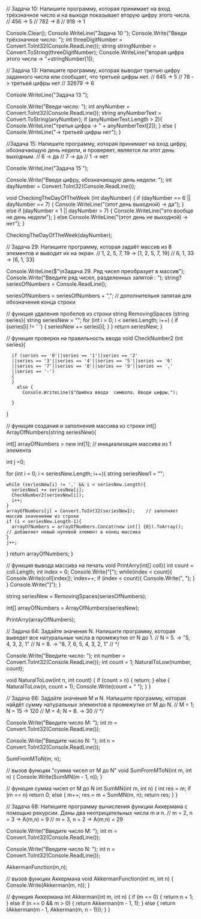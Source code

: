 
// Задача 10: Напишите программу, которая принимает на вход трёхзначное число и на выходе показывает вторую цифру этого числа.
// 456 -> 5
// 782 -> 8
// 918 -> 1

Console.Clear();
Console.WriteLine("Задача 10 ");
Console.Write("Введи трёхзначное число: ");
int threeDigitNumber = Convert.ToInt32(Console.ReadLine());
string stringNumber = Convert.ToString(threeDigitNumber);
Console.WriteLine("вторая цифра этого числа -> "+stringNumber[1]);



// Задача 13: Напишите программу, которая выводит третью цифру заданного числа или сообщает, что третьей цифры нет.
// 645 -> 5
// 78 -> третьей цифры нет
// 32679 -> 6

Console.WriteLine("Задача 13 ");

Console.Write("Введи число: ");
int anyNumber = Convert.ToInt32(Console.ReadLine());
string anyNumberText = Convert.ToString(anyNumber);
if (anyNumberText.Length > 2){
  Console.WriteLine("третья цифра -> " + anyNumberText[2]);
}
else {
  Console.WriteLine("-> третьей цифры нет");
}



//Задача 15: Напишите программу, которая принимает на вход цифру, обозначающую день недели, и проверяет, является ли этот день выходным.
// 6 -> да
// 7 -> да
// 1 -> нет

Console.WriteLine("Задача 15 ");

Console.Write("Введи цифру, обозначающую день недели: ");
int dayNumber = Convert.ToInt32(Console.ReadLine());

void CheckingTheDayOfTheWeek (int dayNumber) {
  if (dayNumber == 6 || dayNumber == 7) {
  Console.WriteLine("(этот день выходной) -> да");
  }
  else if (dayNumber < 1 || dayNumber > 7) {
    Console.WriteLine("это вообще не день недели");
  }
  else Console.WriteLine("(этот день не выходной) -> нет");
}

CheckingTheDayOfTheWeek(dayNumber);

// Задача 29: Напишите программу, которая задаёт массив из 8 элементов и выводит их на экран.
// 1, 2, 5, 7, 19 -> [1, 2, 5, 7, 19]
// 6, 1, 33 -> [6, 1, 33]

Console.WriteLine($"\nЗадача 29. Ряд чисел преобразует в массив");
Console.Write("Введите ряд чисел, разделенных запятой : ");
string? seriesOfNumbers = Console.ReadLine();

seriesOfNumbers = seriesOfNumbers + ",";    // дополнительня запятая для обозначения конца строки

// функция удаления пробелов из строки 
string RemovingSpaces (string series){
  string seriesNew = "";
  for (int i = 0; i < series.Length; i++)
  {
    if (series[i] != ' ') 
    {
      seriesNew += series[i];
    }
  }
  return seriesNew;
}

//  функция  проверки на правильность ввода 
void СheckNumber2 (int  series){

      if (series == '0'||series == '1'||series == '2'
      ||series == '3'||series == '4'||series == '5'||series == '6'
      ||series == '7'||series == '8'||series == '9'||series == ','
      ||series == '-')
      {
      }
        else {
          Console.WriteLine($"Ошибка ввода  символа. Вводи цифры.");

      }
}

// функция  создания и заполнения массива из строки
int[] ArrayOfNumbers(string seriesNew){ 

  int[] arrayOfNumbers = new int[1];    // инициализация массива из 1 элемента

  int j =0;

  for (int i = 0; i < seriesNew.Length; i++){
    string seriesNew1 = "";

    while (seriesNew[i] != ',' && i < seriesNew.Length){
      seriesNew1 += seriesNew[i];
      СheckNumber2(seriesNew[i]);
      i++;
    }
    arrayOfNumbers[j] = Convert.ToInt32(seriesNew1);    // заполняет массив значениями из строки
    if (i < seriesNew.Length-1){
      arrayOfNumbers = arrayOfNumbers.Concat(new int[] {0}).ToArray();    // добавляет новый нулевой элемент в конец массива
    }
    j++;
  }
  return arrayOfNumbers;
}

// функция  вывода массива на печать 
void PrintArry(int[] coll){
  int count = coll.Length;
  int index = 0;
  Console.Write("[");
  while(index < count){
    Console.Write(coll[index]);
    index++;
    if (index < count){
      Console.Write(", ");
    }
  }
  Console.Write("]");
} 


string seriesNew = RemovingSpaces(seriesOfNumbers);

int[] arrayOfNumbers =  ArrayOfNumbers(seriesNew);

PrintArry(arrayOfNumbers);








// Задача 64: Задайте значения N. Напишите программу, которая выведет все натуральные числа в промежутке от N до 1.
 // N = 5. -> "5, 4, 3, 2, 1"
 // N = 8. -> "8, 7, 6, 5, 4, 3, 2, 1"
 // */
 
Console.Write("Введите число: ");
int number = Convert.ToInt32(Console.ReadLine());
int count = 1;
NaturalToLow(number, count);


void NaturalToLow(int n, int count)
{
    if (count > n)
    {
        return;
    }
    else
    {
        NaturalToLow(n, count + 1);
        Console.Write(count + " ");
    }
}









// Задача 66: Задайте значения M и N. Напишите программу, которая найдёт сумму натуральных элементов в промежутке от M до N.
 // M = 1; N = 15 -> 120
 // M = 4; N = 8. -> 30
 // */
 
Console.Write("Введите число M: ");
int m = Convert.ToInt32(Console.ReadLine());

Console.Write("Введите число N: ");
int n = Convert.ToInt32(Console.ReadLine());

SumFromMToN(m, n);

// вызов функции "сумма чисел от M до N"
void SumFromMToN(int m, int n)
{
    Console.Write(SumMN(m - 1, n));
}

// функция сумма чисел от M до N
int SumMN(int m, int n)
{
    int res = m;
    if (m == n)
        return 0;
    else
    {
        m++;
        res = m + SumMN(m, n);
        return res;
    }
}




//  Задача 68: Напишите программу вычисления функции Аккермана с помощью рекурсии. Даны два неотрицательных числа m и n.
// m = 2, n = 3 -> A(m,n) = 9
// m = 3, n = 2 -> A(m,n) = 29

 
Console.Write("Введите число M: ");
int m = Convert.ToInt32(Console.ReadLine());

Console.Write("Введите число N: ");
int n = Convert.ToInt32(Console.ReadLine());

AkkermanFunction(m,n);


// вызов функции Аккермана
void AkkermanFunction(int m, int n)
{
    Console.Write(Akkerman(m, n)); 
}

// функция Аккермана
int Akkerman(int m, int n)
{
    if (m == 0)
    {
        return n + 1;
    }
    else if (n == 0 && m > 0)
    {
        return Akkerman(m - 1, 1);
    }
    else
    {
        return (Akkerman(m - 1, Akkerman(m, n - 1)));
    }
}







